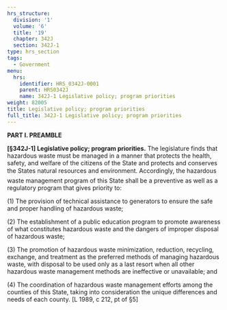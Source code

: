 ```yaml
---
hrs_structure:
  division: '1'
  volume: '6'
  title: '19'
  chapter: 342J
  section: 342J-1
type: hrs_section
tags:
  - Government
menu:
  hrs:
    identifier: HRS_0342J-0001
    parent: HRS0342J
    name: 342J-1 Legislative policy; program priorities
weight: 82005
title: Legislative policy; program priorities
full_title: 342J-1 Legislative policy; program priorities
---
```

**PART I. PREAMBLE**

**[§342J-1] Legislative policy; program priorities.** The legislature finds that hazardous waste must be managed in a manner that protects the health, safety, and welfare of the citizens of the State and protects and conserves the States natural resources and environment. Accordingly, the hazardous waste management program of this State shall be a preventive as well as a regulatory program that gives priority to:

(1) The provision of technical assistance to generators to ensure the safe and proper handling of hazardous waste;

(2) The establishment of a public education program to promote awareness of what constitutes hazardous waste and the dangers of improper disposal of hazardous waste;

(3) The promotion of hazardous waste minimization, reduction, recycling, exchange, and treatment as the preferred methods of managing hazardous waste, with disposal to be used only as a last resort when all other hazardous waste management methods are ineffective or unavailable; and

(4) The coordination of hazardous waste management efforts among the counties of this State, taking into consideration the unique differences and needs of each county. [L 1989, c 212, pt of §5]